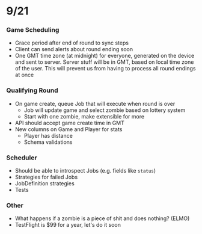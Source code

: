 # 9/21

### Game Scheduling

- Grace period after end of round to sync steps
- Client can send alerts about round ending soon
- One GMT time zone (at midnight) for everyone, generated on the device
and sent to server. Server stuff will be in GMT, based on local time zone
of the user. This will prevent us from having to process all round endings
at once

### Qualifying Round

- On game create, queue Job that will execute when round is over
  - Job will update game and select zombie based on lottery system
  - Start with one zombie, make extensible for more
- API should accept game create time in GMT
- New columns on Game and Player for stats
  - Player has distance
  - Schema validations

### Scheduler

- Should be able to introspect Jobs (e.g. fields like `status`)
- Strategies for failed Jobs
- JobDefinition strategies
- Tests

### Other

- What happens if a zombie is a piece of shit and does nothing? (ELMO)
- TestFlight is $99 for a year, let's do it soon
